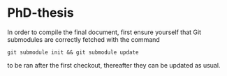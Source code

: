 # PhD-thesis

In order to compile the final document, first ensure yourself that Git submodules are correctly fetched with the command
```shell
git submodule init && git submodule update
```
to be ran after the first checkout, thereafter they can be updated as usual.
